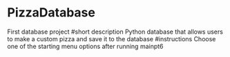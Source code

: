 # PizzaDatabase

First database project 
#short description
Python database that allows users to make a custom pizza and save it to the database
#instructions
Choose one of the starting menu options after running mainpt6
